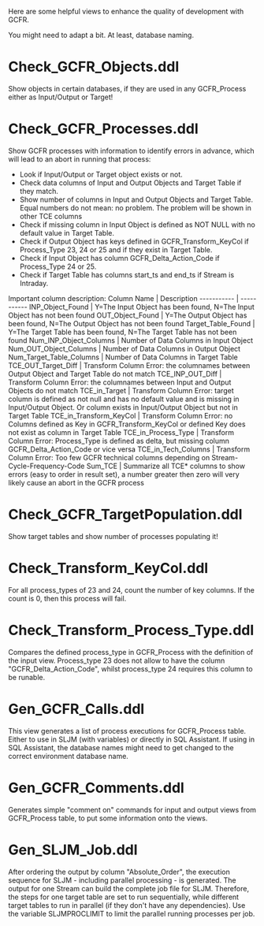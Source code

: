 Here are some helpful views to enhance the quality of development with GCFR.

You might need to adapt a bit. At least, database naming.


Check_GCFR_Objects.ddl
======================
Show objects in certain databases, if they are used in any GCFR_Process either as Input/Output or Target!

Check_GCFR_Processes.ddl
========================
Show GCFR processes with information to identify errors in advance, which will lead to an abort in running that process:
* Look if Input/Output or Target object exists or not.
* Check data columns of Input and Output Objects and Target Table if they match.
* Show number of columns in Input and Output Objects and Target Table. Equal numbers do not mean: no problem. The problem will be shown in other TCE columns
* Check if missing column in Input Object is defined as NOT NULL with no default value in Target Table.
* Check if Output Object has keys defined in GCFR_Transform_KeyCol if Process_Type 23, 24 or 25 and if they exist in Target Table.
* Check if Input Object has column GCFR_Delta_Action_Code if Process_Type 24 or 25.
* Check if Target Table has columns start_ts and end_ts if Stream is Intraday.

Important column description:
Column Name | Description
----------- | -----------
INP_Object_Found | Y=The Input Object has been found, N=The Input Object has not been found
OUT_Object_Found | Y=The Output Object has been found, N=The Output Object has not been found
Target_Table_Found | Y=The Target Table has been found, N=The Target Table has not been found
Num_INP_Object_Columns | Number of Data Columns in Input Object
Num_OUT_Object_Columns | Number of Data Columns in Output Object
Num_Target_Table_Columns | Number of Data Columns in Target Table
TCE_OUT_Target_Diff | Transform Column Error: the columnames between Output Object and Target Table do not match
TCE_INP_OUT_Diff | Transform Column Error: the columnames between Input and Output Objects do not match
TCE_in_Target | Transform Column Error: target column is defined as not null and has no default value and is missing in Input/Output Object. Or column exists in Input/Output Object but not in Target Table
TCE_in_Transform_KeyCol | Transform Column Error: no Columns defined as Key in GCFR_Transform_KeyCol or defined Key does not exist as column in Target Table
TCE_in_Process_Type | Transform Column Error: Process_Type is defined as delta, but missing column GCFR_Delta_Action_Code or vice versa
TCE_in_Tech_Columns | Transform Column Error: Too few GCFR technical columns depending on Stream-Cycle-Frequency-Code
Sum_TCE | Summarize all TCE* columns to show errors (easy to order in result set), a number greater then zero will very likely cause an abort in the GCFR process

Check_GCFR_TargetPopulation.ddl
===============================
Show target tables and show number of processes populating it!

Check_Transform_KeyCol.ddl
==========================
For all process_types of 23 and 24, count the number of key columns.
If the count is 0, then this process will fail.

Check_Transform_Process_Type.ddl
================================
Compares the defined process_type in GCFR_Process with the definition of the input view.
Process_type 23 does not allow to have the column "GCFR_Delta_Action_Code", whilst process_type 24 requires this column to be runable.

Gen_GCFR_Calls.ddl
==================
This view generates a list of process executions for GCFR_Process table. Either to use in SLJM (with variables) or directly in SQL Assistant.
If using in SQL Assistant, the database names might need to get changed to the correct environment database name.

Gen_GCFR_Comments.ddl
=====================
Generates simple "comment on" commands for input and output views from GCFR_Process table, to put some information onto the views.

Gen_SLJM_Job.ddl
================
After ordering the output by column "Absolute_Order", the execution sequence for SLJM - including parallel processing - is generated.
The output for one Stream can build the complete job file for SLJM. Therefore, the steps for one target table are set to run sequentially,
while different target tables to run in parallel (if they don't have any dependencies). Use the variable SLJMPROCLIMIT to limit the parallel
running processes per job.
